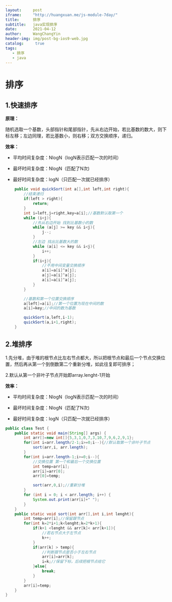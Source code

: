 ```yaml
---
layout:     post
iframe:     "http://huangxuan.me/js-module-7day/"
title:      排序
subtitle:   java实现排序
date:       2021-04-12
author:     WangChangYin
header-img: img/post-bg-ios9-web.jpg
catalog: 	 true
tags:
   - 排序
   - java
---
```


# 排序

## 1.快速排序

**原理：**

随机选取一个基数，头部指针和尾部指针，先从右边开始，若比基数的数大，则下标左移；左边同理，若比基数小，则右移；双方交换顺序，递归。

**效率：**

- 平均时间复杂度：NlogN（logN表示匹配一次的时间）

- 最坏时间复杂度：NlogN（匹配了N次)

- 最好时间复杂度：logN（只匹配一次就已经排序）

```java
    public void quickSort(int a[],int left,int right){
        //结束递归
        if(left > right){
            return;
        }
        int i=left,j=right,key=a[i];//基数默认取第一个
        while (i<j){
            //先从右边开始 找到比基数小的数
            while (a[j] >= key && i<j){
                j--;
            }
            //左边 找出比基数大的数
            while (a[i] <= key && i<j){
                i++;
            }
            if(i<j){
                //不用中间变量交换顺序
                a[i]=a[i]^a[j];
                a[j]=a[i]^a[j];
                a[i]=a[i]^a[j];
            }
        }

        //基数和第一个位置交换顺序
        a[left]=a[i];//第一个位置为现在中间的数
        a[i]=key;//中间的数为基数

        quickSort(a,left,i-1);
        quickSort(a,i+1,right);
    }
```

## 2.堆排序

1.先分堆，由于堆的根节点比左右节点都大，所以把根节点和最后一个节点交换位置，然后再从第一个到倒数第二个重新分堆，如此往复即可排序；

2.默认从第一个非叶子节点开始即array.lenght-1开始

**效率：**

- 平均时间复杂度：NlogN（logN表示匹配一次的时间）

- 最坏时间复杂度：NlogN（匹配了N次)

- 最好时间复杂度：logN（只匹配一次就已经排序）

```java
public class Test {
    public static void main(String[] args) {
        int arr[]=new int[]{5,3,1,0,7,3,10,7,9,6,2,9,1};
        for(int i=arr.length/2-1;i>=0;i--){//默认取第一个非叶子节点
            sort(arr,i, arr.length);
        }
        for(int i=arr.length-1;i>=0;i--){
            //交换位置 第一个和最后一个交换位置
            int temp=arr[i];
            arr[i]=arr[0];
            arr[0]=temp;

            sort(arr,0,i);//重新分堆
        }
        for (int i = 0; i < arr.length; i++) {
            System.out.print(arr[i]+" ");
        }
    }
    public static void sort(int arr[],int i,int lenght){
        int temp=arr[i];//保留跟节点
        for(int k=2*i+1;k<lenght;k=2*k+1){
            if(k+1 <lenght && arr[k]< arr[k+1]){
                //若右节点大于左节点
                k++;
            }
            if(arr[k] > temp){
                //判断跟节点是否小于左右节点
                arr[i]=arr[k];
                i=k;//保留下标，后续把根节点给它
            }else{
                break;
            }
        }
        arr[i]=temp;
    }
}
```

